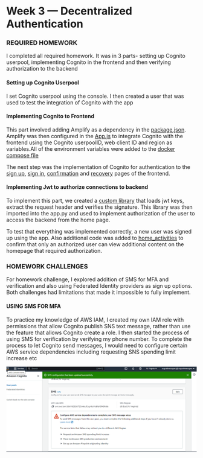 # Week 3 — Decentralized Authentication

### REQUIRED HOMEWORK

I completed all required homework. It was in 3 parts- setting up Cognito userpool, implementing Cognito in the frontend and then verifying authorization to the backend

#### Setting up Cognito Userpool

I set Cognito userpool using the console. I then created a user that was used to test the integration of Cognito with the app

#### Implementing Cognito to Frontend

This part involved adding Amplify as a dependency in the [package.json](/frontend-react-js/package.json). Amplify was then configured in the [App.js](/frontend-react-js/src/App.js) to integrate Cognito with the frontend using the Cognito userpoolID, web client ID and region as variables.All of the environment variables were added to the [docker compose file](/docker-compose.yml)

The next step was the implementation of Cognito for authentication to the [sign up](/frontend-react-js/src/pages/SignupPage.js), [sign in](/frontend-react-js/src/pages/SigninPage.js), [confirmation](/frontend-react-js/src/pages/ConfirmationPage.js) and [recovery](/frontend-react-js/src/pages/RecoverPage.js) pages of the frontend.

#### Implementing Jwt to authorize connections to backend

To implement this part, we created a [custom library](/backend-flask/lib/cognito_jwt_token.py) that loads jwt keys, extract the request header and verifies the signature. This library was then imported into the app.py and used to implement authorization of the user to access the backend from the home page.

To test that everything was implemented correctly, a new user was signed up using the app. Also additional code was added to [home_activities](/backend-flask/services/home_activities.p) to confirm that only an authorized user can view additional content on the homepage that required authorization. 

### HOMEWORK CHALLENGES

For homework challenge, I explored addition of SMS for MFA and verification and also using Federated Identity providers as sign up options. Both challenges had limitations that made it impossible to fully implement.

#### USING SMS FOR MFA

To practice my knowledge of AWS IAM, I created my own IAM role with permissions that allow Cognito publish SNS text message, rather than use the feature that allows Cognito create a role. I then started the process of using SMS for verification by verifying my phone number. To complete the process to let Cognito send messages, I would need to configure certain AWS service dependencies including requesting SNS spending limit increase etc

![service dependencies](/_docs/assets/SMSVerification.png)
